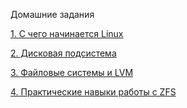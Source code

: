 Домашние задания

[1. С чего начинается Linux](https://github.com/buravtsovpavel/OTUS-homeworks/tree/master/01-kernel-packer)

[2. Дисковая подсистема](https://github.com/buravtsovpavel/OTUS-homeworks/tree/master/RAID)

[3. Файловые системы и LVM](https://github.com/buravtsovpavel/OTUS-homeworks/tree/master/LVM)

[4. Практические навыки работы с ZFS](https://github.com/buravtsovpavel/OTUS-homeworks/tree/master/04-ZFS)
